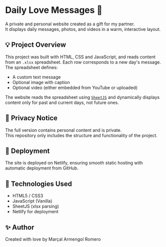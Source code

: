 # Daily Love Messages 🌸

A private and personal website created as a gift for my partner.  
It displays daily messages, photos, and videos in a warm, interactive layout.

## 💡 Project Overview

This project was built with HTML, CSS and JavaScript, and reads content from an `.xlsx` spreadsheet. Each row corresponds to a new day's message. The spreadsheet defines:

- A custom text message
- Optional image with caption
- Optional video (either embedded from YouTube or uploaded)

The website reads the spreadsheet using [`SheetJS`](https://sheetjs.com/) and dynamically displays content only for past and current days, not future ones.

## 🔐 Privacy Notice

The full version contains personal content and is private.  
This repository only includes the structure and functionality of the project.

## 🚀 Deployment

The site is deployed on Netlify, ensuring smooth static hosting with automatic deployment from GitHub.

## 📌 Technologies Used

- HTML5 / CSS3
- JavaScript (Vanilla)
- SheetJS (xlsx parsing)
- Netlify for deployment

## ✨ Author

Created with love by Marçal Armengol Romero

